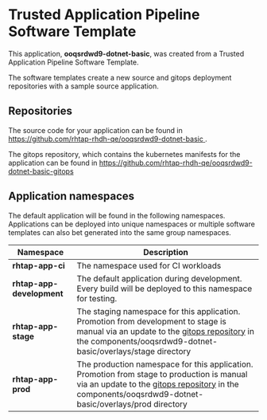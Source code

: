 # Trusted Application Pipeline Software Template

This application, **ooqsrdwd9-dotnet-basic**, was created from a Trusted Application Pipeline Software Template.

The software templates create a new source and gitops deployment repositories with a sample source application. 

## Repositories

The source code for your application can be found in [https://github.com/rhtap-rhdh-qe/ooqsrdwd9-dotnet-basic ](https://github.com/rhtap-rhdh-qe/ooqsrdwd9-dotnet-basic ).
 
The gitops repository, which contains the kubernetes manifests for the application can be found in 
[https://github.com/rhtap-rhdh-qe/ooqsrdwd9-dotnet-basic-gitops ](https://github.com/rhtap-rhdh-qe/ooqsrdwd9-dotnet-basic-gitops ) 

## Application namespaces 

The default application will be found in the following namespaces. Applications can be deployed into unique namespaces or multiple software templates can also bet generated into the same group namespaces.  

|  Namespace   |  Description   |  
| -------- | -------- |
| **rhtap-app-ci** | The namespace used for CI workloads |
| **rhtap-app-development** | The default application during development. Every build will be deployed to this namespace for testing. |
| **rhtap-app-stage** | The staging namespace for this application. Promotion from development to stage is manual via an update to the [gitops repository](https://github.com/rhtap-rhdh-qe/ooqsrdwd9-dotnet-basic-gitops ) in the components/ooqsrdwd9-dotnet-basic/overlays/stage directory |
| **rhtap-app-prod** | The production namespace for this application. Promotion from stage to production is manual via an update to the [gitops repository](https://github.com/rhtap-rhdh-qe/ooqsrdwd9-dotnet-basic-gitops ) in the components/ooqsrdwd9-dotnet-basic/overlays/prod directory |